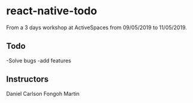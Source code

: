 # react-native-todo

From a 3 days workshop at ActiveSpaces from 09/05/2019 to 11/05/2019.

## Todo
-Solve bugs
-add features

## Instructors
Daniel Carlson
Fongoh Martin

